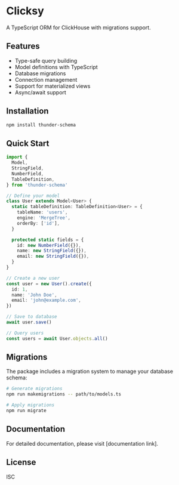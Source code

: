 # Clicksy

A TypeScript ORM for ClickHouse with migrations support.

## Features

- Type-safe query building
- Model definitions with TypeScript
- Database migrations
- Connection management
- Support for materialized views
- Async/await support

## Installation

```bash
npm install thunder-schema
```

## Quick Start

```typescript
import {
  Model,
  StringField,
  NumberField,
  TableDefinition,
} from 'thunder-schema'

// Define your model
class User extends Model<User> {
  static tableDefinition: TableDefinition<User> = {
    tableName: 'users',
    engine: 'MergeTree',
    orderBy: ['id'],
  }

  protected static fields = {
    id: new NumberField({}),
    name: new StringField({}),
    email: new StringField({}),
  }
}

// Create a new user
const user = new User().create({
  id: 1,
  name: 'John Doe',
  email: 'john@example.com',
})

// Save to database
await user.save()

// Query users
const users = await User.objects.all()
```

## Migrations

The package includes a migration system to manage your database schema:

```bash
# Generate migrations
npm run makemigrations -- path/to/models.ts

# Apply migrations
npm run migrate
```

## Documentation

For detailed documentation, please visit [documentation link].

## License

ISC
